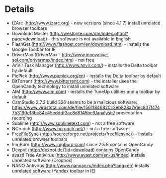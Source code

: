 # Details #
  * IZArc (http://www.izarc.org) - new versions (since 4.1.7) install unrelated browser toolbars
  * Download Master (http://westbyte.com/dm/index.phtml?page=download) - this software is not available in English
  * FlashGet (http://www.flashget.com/en/download.htm) - installs the Google Toolbar for IE
  * DriverMax (DriverMax - http://www.innovative-sol.com/drivermax/index.htm) - not free
  * AnVir Task Manager (http://www.anvir.com/) - installs the Delta toolbar by default
  * PicPick (http://www.picpick.org/en) - installs the Delta toolbar by default
  * BitTorrent (http://www.bittorrent.com) - the installer uses the OpenCandy technology to install unrelated software
  * AIM (http://www.aim.com) - installs the TuneUp utilities and a toolbar by default
  * CamStudio 2.7.2 build 326 seems to be a malicious software: https://www.virustotal.com/de/file/15611846820c3eb828a7e1ec837f4747b3190e18bc84c45edddf3ac8d8145be9/analysis/ presentation recording
  * Sublime (http://www.sublimetext.com) - not a free software
  * NCrunch (http://www.ncrunch.net/) - not a free software
  * FreeFileSync (http://sourceforge.net/projects/freefilesync/) - installs unrelated browser toolbars
  * ImgBurn (http://www.imgburn.com) since 2.5.8 contains OpenCandy
  * Dexpot (http://dexpot.de/?id=download) contains OpenCandy
  * avast! Free Antivirus (http://www.avast.com/en-us/index) installs unrelated software (Dropbox)
  * NANO Antivirus (http://www.nanoav.ru/index.php?lang=en) installs unrelated software (Yandex toolbar in IE)